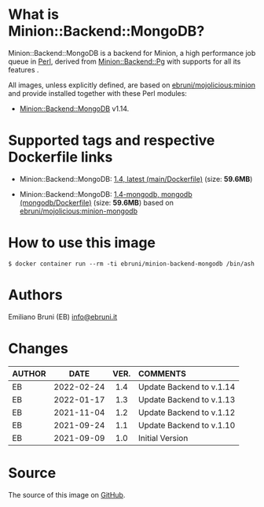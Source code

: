 <!-- this file is generated via docker-builder, do not edit it directly -->


# What is Minion::Backend::MongoDB?

Minion::Backend::MongoDB is a backend for Minion, a high performance job queue in [Perl](https://www.perl.org), derived from [Minion::Backend::Pg](https://metacpan.org/pod/Minion::Backend::Pg) with supports for all its features .

All images, unless explicitly defined, are based on [ebruni/mojolicious:minion](https://hub.docker.com/repository/docker/ebruni/mojolicious) and provide installed together with these Perl modules:

* [Minion::Backend::MongoDB](https://metacpan.org/pod/Minion::Backend::MongoDB) v1.14.

# Supported tags and respective Dockerfile links

* Minion::Backend::MongoDB: [1.4, latest (main/Dockerfile)](https://github.com/avkhozov/Minion-Backend-MongoDB/blob/master/main/Dockerfile) (size: **59.6MB**)

* Minion::Backend::MongoDB: [1.4-mongodb, mongodb (mongodb/Dockerfile)](https://github.com/avkhozov/Minion-Backend-MongoDB/blob/master/mongodb/Dockerfile) (size: **59.6MB**) based on [ebruni/mojolicious:minion-mongodb](https://hub.docker.com/repository/docker/ebruni/mojolicious) 
# How to use this image

    $ docker container run --rm -ti ebruni/minion-backend-mongodb /bin/ash

# Authors

Emiliano Bruni (EB) <info@ebruni.it>

# Changes

| AUTHOR | DATE | VER. | COMMENTS |
|:---|:---:|:---:|:---|
| EB | 2022-02-24 | 1.4 | Update Backend to v.1.14 |
| EB | 2022-01-17 | 1.3 | Update Backend to v.1.13 |
| EB | 2021-11-04 | 1.2 | Update Backend to v.1.12 |
| EB | 2021-09-24 | 1.1 | Update Backend to v.1.10 |
| EB | 2021-09-09 | 1.0 | Initial Version |

# Source

The source of this image on [GitHub](https://github.com/avkhozov/Minion-Backend-MongoDB).
